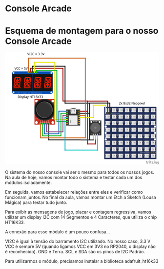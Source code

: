 # Console Arcade

# Esquema de montagem para o nosso Console Arcade
![Esquema de Montagem](https://github.com/djairjr/oficina_CircuitPython/blob/main/aula_09_Console/images/Xiao_Neopixel_bb.png)

O sistema do nosso console vai ser o mesmo para todos os nossos jogos.
Na aula de hoje, vamos montar todo o sistema e testar cada um dos módulos isoladamente.

Em seguida, vamos estabelecer relações entre eles e verificar como funcionam juntos.
No final da aula, vamos montar um Etch a Sketch (Lousa Mágica) para testar tudo junto.

Para exibir as mensagens de jogo, placar e contagem regressiva, vamos utilizar um display I2C
com 14 Segmentos e 4 Caracteres, que utiliza o chip HT16K33.

A conexão para esse módulo é um pouco confusa...

VI2C é igual à tensão do barramento I2C utilizado. No nosso caso, 3.3 V
VCC é sempre 5V (quando ligamos VCC em 3V3 no RP2040, o display não é reconhecido).
GND é Terra.
SCL e SDA são os pinos de I2C Padrão.

Para utilizarmos o módulo, precisamos instalar a biblioteca adafruit_ht16k33

